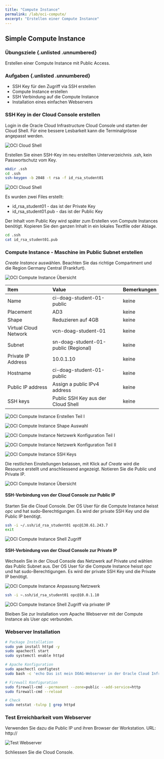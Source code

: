 ```yaml
---
title: "Compute Instance"
permalink: /lab/oci-compute/
excerpt: "Erstellen einer Compute Instance"
---
```

<!-- markdownlint-disable MD013 -->
<!-- markdownlint-disable MD025 -->
<!-- markdownlint-disable MD033 -->
<!-- markdownlint-disable MD041 -->
## Simple Compute Instance

### Übungsziele {.unlisted .unnumbered}

Erstellen einer Compute Instance mit Public Access.

### Aufgaben {.unlisted .unnumbered}

- SSH Key für den Zugriff via SSH erstellen
- Compute Instance erstellen
- SSH Verbindung auf die Compute Instance
- Installation eines einfachen Webservers

### SSH Key in der Cloud Console erstellen

Login in die Oracle Cloud Infrastructure Cloud Console und starten der Cloud Shell. Für eine bessere Lesbarkeit
kann die Terminalgrösse angepasst werden.

![OCI Cloud Shell](../../images/1x01-04-cloud-shell-ssh-01.png)

Erstellen Sie einen SSH-Key im neu erstellten Unterverzeichnis .ssh, kein Passwortschutz vom Key.

```bash
mkdir .ssh
cd .ssh
ssh-keygen -b 2048 -t rsa -f id_rsa_student01
```

![OCI Cloud Shell](../../images/1x01-04-cloud-shell-ssh-01.png)

Es wurden zwei Files erstellt:

- id_rsa_student01 - das ist der Private Key
- id_rsa_student01.pub - das ist der Public Key

Der Inhalt vom Public Key wird später zum Erstellen von Compute Instances benötigt. Kopieren Sie den ganzen Inhalt
in ein lokales Textfile oder Ablage.

```bash
cd .ssh
cat id_rsa_student01.pub
```

### Compute Instance - Maschine im Public Subnet erstellen

_Create Instance_ auswählen. Beachten Sie das richtige Compartment und die Region Germany Central (Frankfurt).

![OCI Compute Instance Übersicht](../../images/1x01-04-compute-public-01.png)

| Item                         | Value                                | Bemerkungen  |
|:-----------------------------|:-------------------------------------|:-------------|
| Name                         | ci-doag-student-01-public            | keine        |
| Placement                    | AD3                                  | keine        |
| Shape                        | Reduzieren auf 4GB                   | keine        |
| Virtual Cloud Network        | vcn-doag-student-01                  | keine        |
| Subnet                       | sn-doag-student-01-public (Regional) | keine        |
| Private IP Address           | 10.0.1.10                            | keine        |
| Hostname                     | ci-doag-student-01-public            | keine        |
| Public IP address            | Assign a public IPv4 address         | keine        |
| SSH keys                     | Public SSH Key aus der Cloud Shell   | keine        |

![OCI Compute Instance Erstellen Teil I](../../images/1x01-04-compute-public-02.png)

![OCI Compute Instance Shape Auswahl](../../images/1x01-04-compute-public-03.png)

![OCI Compute Instance Netzwerk Konfiguration Teil I](../../images/1x01-04-compute-public-04.png)

![OCI Compute Instance Netzwerk Konfiguration Teil II](../../images/1x01-04-compute-public-05.png)

![OCI Compute Instance SSH Keys](../../images/1x01-04-compute-public-06.png)

Die restlichen Einstellungen belassen, mit Klick auf _Create_ wird die Resource erstellt und anschliessend angezeigt. Notieren Sie
die Public und Private IP.

![OCI Compute Instance Übersicht](../../images/1x01-04-compute-public-07.png)

#### SSH-Verbindung von der Cloud Console zur Public IP

 Starten Sie die Cloud Console. Der OS User für die Compute Instance heisst _opc_ und hat sudo-Berechtigungen. Es
 wird der private SSH Key und die Public IP benötigt.

 ```bash
ssh -i ~/.ssh/id_rsa_student01 opc@130.61.243.7
exit
```

![OCI Compute Instance Shell Zugriff](../../images/1x01-04-compute-public-08.png)

#### SSH-Verbindung von der Cloud Console zur Private IP

Wechseln Sie in der Cloud Console das Netzwerk auf Private und wählen das Public Subnet aus. Der OS User für die Compute Instance heisst _opc_ und hat sudo-Berechtigungen. Es wird der private SSH Key und die Private IP benötigt.

![OCI Compute Instance Anpassung Netzwerk](../../images/1x01-04-compute-public-09.png)

```bash
ssh -i ~.ssh/id_rsa_student01 opc@10.0.1.10
```

![OCI Compute Instance Shell Zugriff via privater IP](../../images/1x01-04-compute-public-10.png)

Bleiben Sie zur Installation vom Apache Webserver mit der Compute Instance als User _opc_ verbunden.

### Webserver Installation

 ```bash
# Package Installation
sudo yum install httpd -y
sudo apachectl start
sudo systemctl enable httpd
 ```

```bash
# Apache Konfiguration
sudo apachectl configtest
sudo bash -c 'echo Das ist mein DOAG-Webserver in der Oracle Cloud Infrastructure >> /var/www/html/index.html'

```

```bash
# Firewall Konfiguration
sudo firewall-cmd --permanent --zone=public --add-service=http
sudo firewall-cmd --reload
```

```bash
# Check
sudo netstat -tulnp | grep httpd
```

### Test Erreichbarkeit vom Webserver

Verwenden Sie dazu die Public IP und ihren Browser der Workstation. URL: http://<ihre Public IP>

![Test Webserver](../../images/1x01-04-compute-public-11.png)

Schliessen Sie die Cloud Console.
